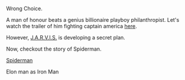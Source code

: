 Wrong Choice.

A man of honour beats a genius billionaire playboy philanthropist.
Let's watch the trailer of him fighting captain america [here](https://youtu.be/uVdV-lxRPFo).

However, [J.A.R.V.I.S.](jarvis/jarvis.md) is developing a secret plan.

Now, checkout the story of Spiderman.

[Spiderman](../TheSpider/Spiderman.md)

Elon man as Iron Man
